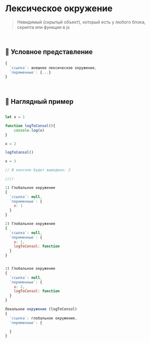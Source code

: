 # Лексическое окружение 
> Невидимый (скрытый объект), который есть у любого блока, скрипта или функции в js

<br>

## 🚩 Условное представление
```javascript
{
  `ссылка`: внешнее лексическое окружение,
  `переменные`: {...}
}
```
<br>

## 🚩 Наглядный пример

```javascript

let x = 1

function logToConsol(){
    console.log(x)
}

x = 2

logToConsol()

x = 3  

// В консоле будет выведено: 2

////

1) Глобальное окружение
{
  `ссылка`: null,
  `переменные`: {
    x: 1
  }
}

2) Глобальное окружение
{
  `ссылка`: null,
  `переменные`: {
    x: 1,
    logToConsol: function
  }
}


3) Глобальное окружение
{
  `ссылка`: null,
  `переменные`: {
    x: 2,
    logToConsol: function
  }
}

Локальное окружение (logToConsol)
{
  `ссылка`: глобальное окружение,
  `переменные`: {

  }
}



```


<br>
